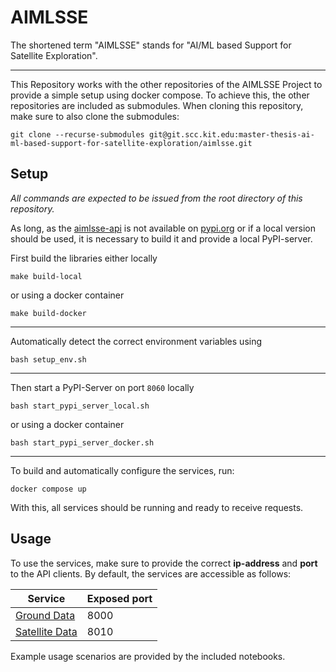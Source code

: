 # AIMLSSE
The shortened term "AIMLSSE" stands for "AI/ML based Support for Satellite Exploration".

----

This Repository works with the other repositories of the AIMLSSE Project to provide a simple setup using docker compose.
To achieve this, the other repositories are included as submodules.
When cloning this repository, make sure to also clone the submodules:
```
git clone --recurse-submodules git@git.scc.kit.edu:master-thesis-ai-ml-based-support-for-satellite-exploration/aimlsse.git
```

## Setup
*All commands are expected to be issued from the root directory of this repository.*

As long, as the [aimlsse-api](https://git.scc.kit.edu/master-thesis-ai-ml-based-support-for-satellite-exploration/aimlsse-api) is not available on [pypi.org](https://pypi.org) or if a local version should be used, it is necessary to build it and provide a local PyPI-server.

First build the libraries either locally
```
make build-local
```
or using a docker container
```
make build-docker
```
---
Automatically detect the correct environment variables using
```
bash setup_env.sh
```
---
Then start a PyPI-Server on port `8060` locally
```
bash start_pypi_server_local.sh
```
or using a docker container
```
bash start_pypi_server_docker.sh
```

---

To build and automatically configure the services, run:
```
docker compose up
```

With this, all services should be running and ready to receive requests.

## Usage
To use the services, make sure to provide the correct **ip-address** and **port** to the API clients.
By default, the services are accessible as follows:

| Service | Exposed port |
|---------|------|
| [Ground Data](https://git.scc.kit.edu/master-thesis-ai-ml-based-support-for-satellite-exploration/ground-data-service)    | 8000 |
| [Satellite Data](https://git.scc.kit.edu/master-thesis-ai-ml-based-support-for-satellite-exploration/satellite-data-service) | 8010 |

Example usage scenarios are provided by the included notebooks.
